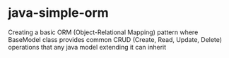 # java-simple-orm
 Creating a basic ORM (Object-Relational Mapping) pattern where BaseModel class provides common CRUD (Create, Read, Update, Delete) operations that any java model extending it can inherit
